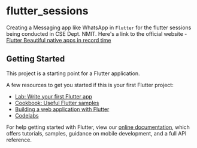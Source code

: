 # flutter_sessions

Creating a Messaging app like WhatsApp in `Flutter` for the flutter sessions being conducted in CSE Dept. NMIT.
Here's a link to the official website - [Flutter Beautiful native apps in record time](https://flutter.dev)

## Getting Started

This project is a starting point for a Flutter application.

A few resources to get you started if this is your first Flutter project:

- [Lab: Write your first Flutter app](https://flutter.dev/docs/get-started/codelab)
- [Cookbook: Useful Flutter samples](https://flutter.dev/docs/cookbook)
- [Building a web application with Flutter](https://flutter.dev/docs/get-started/web)
- [Codelabs](https://flutter.dev/docs/codelabs)

For help getting started with Flutter, view our
[online documentation](https://flutter.dev/docs), which offers tutorials,
samples, guidance on mobile development, and a full API reference.
